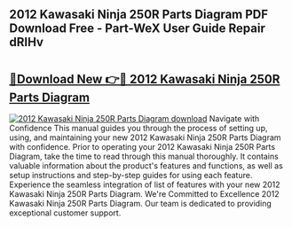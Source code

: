 ## 2012 Kawasaki Ninja 250R Parts Diagram PDF Download Free - Part-WeX User Guide Repair dRIHv

# <h2><a href="http://dft8uv7.blite.top/?on=2012+Kawasaki+Ninja+250R+Parts+Diagram">🔗Download New 👉🔴 2012 Kawasaki Ninja 250R Parts Diagram</a></h2>

[![2012 Kawasaki Ninja 250R Parts Diagram download](https://i.imgur.com/lujVjoI.png)](http://dft8uv7.blite.top/?on=2012+Kawasaki+Ninja+250R+Parts+Diagram)
Navigate with Confidence This manual guides you through the process of setting up, using, and maintaining your new 2012 Kawasaki Ninja 250R Parts Diagram with confidence. Prior to operating your 2012 Kawasaki Ninja 250R Parts Diagram, take the time to read through this manual thoroughly. It contains valuable information about the product's features and functions, as well as setup instructions and step-by-step guides for using each feature. Experience the seamless integration of list of features with your new 2012 Kawasaki Ninja 250R Parts Diagram. We're Committed to Excellence 2012 Kawasaki Ninja 250R Parts Diagram. Our team is dedicated to providing exceptional customer support.
